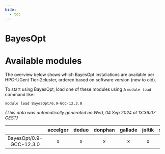 ```yaml
---
hide:
  - toc
---
```


BayesOpt
========

# Available modules


The overview below shows which BayesOpt installations are available per HPC-UGent Tier-2cluster, ordered based on software version (new to old).

To start using BayesOpt, load one of these modules using a `module load` command like:

```shell
module load BayesOpt/0.9-GCC-12.3.0
```

*(This data was automatically generated on Wed, 04 Sep 2024 at 13:36:07 CEST)*  

| |accelgor|doduo|donphan|gallade|joltik|shinx|skitty|
| :---: | :---: | :---: | :---: | :---: | :---: | :---: | :---: |
|BayesOpt/0.9-GCC-12.3.0|x|x|x|x|x|x|x|
